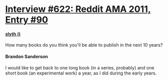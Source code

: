 # [Interview #622: Reddit AMA 2011, Entry #90](https://www.theoryland.com/intvmain.php?i=622#90)

#### [slyth ()](http://www.reddit.com/r/Fantasy/comments/k0fp8/iama_professional_fantasy_novelist_named_brandon/c2gk9h0)

How many books do you think you'll be able to publish in the next 10 years?

#### Brandon Sanderson

I would like to get back to one long book (in a series, probably) and one short book (an experimental work) a year, as I did during the early years.

